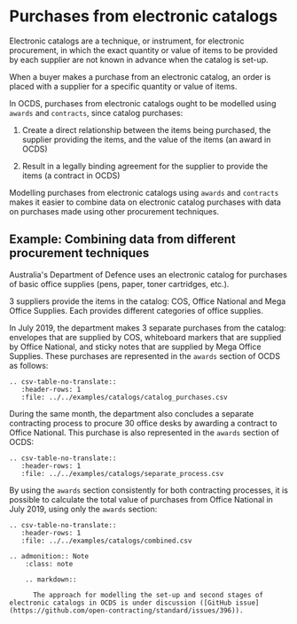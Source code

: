# Purchases from electronic catalogs

Electronic catalogs are a technique, or instrument, for electronic procurement, in which the exact quantity or value of items to be provided by each supplier are not known in advance when the catalog is set-up.

When a buyer makes a purchase from an electronic catalog, an order is placed with a supplier for a specific quantity or value of items.

In OCDS, purchases from electronic catalogs ought to be modelled using `awards` and `contracts`, since catalog purchases:

1. Create a direct relationship between the items being purchased, the supplier providing the items, and the value of the items (an award in OCDS)

2. Result in a legally binding agreement for the supplier to provide the items (a contract in OCDS)

Modelling purchases from electronic catalogs using `awards` and `contracts` makes it easier to combine data on electronic catalog purchases with data on purchases made using other procurement techniques.

## Example: Combining data from different procurement techniques

Australia's Department of Defence uses an electronic catalog for purchases of basic office supplies (pens, paper, toner cartridges, etc.).

3 suppliers provide the items in the catalog: COS, Office National and Mega Office Supplies. Each provides different categories of office supplies.

In July 2019, the department makes 3 separate purchases from the catalog: envelopes that are supplied by COS, whiteboard markers that are supplied by Office National, and sticky notes that are supplied by Mega Office Supplies. These purchases are represented in the `awards` section of OCDS as follows:

```{eval-rst}
.. csv-table-no-translate::
   :header-rows: 1
   :file: ../../examples/catalogs/catalog_purchases.csv
```

During the same month, the department also concludes a separate contracting process to procure 30 office desks by awarding a contract to Office National. This purchase is also represented in the `awards` section of OCDS:

```{eval-rst}
.. csv-table-no-translate::
   :header-rows: 1
   :file: ../../examples/catalogs/separate_process.csv
```

By using the `awards` section consistently for both contracting processes, it is possible to calculate the total value of purchases from Office National in July 2019, using only the `awards` section:

```{eval-rst}
.. csv-table-no-translate::
   :header-rows: 1
   :file: ../../examples/catalogs/combined.csv
```

```{eval-rst}
.. admonition:: Note
    :class: note

    .. markdown::

      The approach for modelling the set-up and second stages of electronic catalogs in OCDS is under discussion ([GitHub issue](https://github.com/open-contracting/standard/issues/396)).

```
